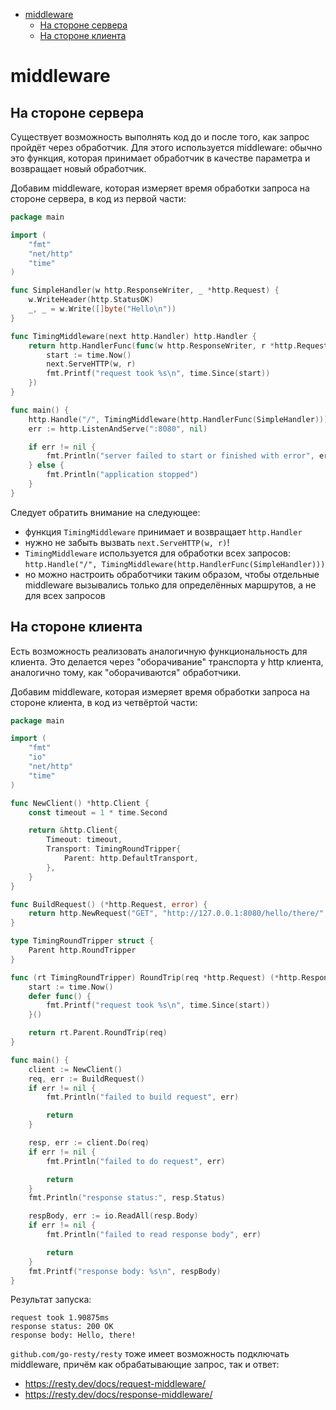 - [middleware](#middleware)
  - [На стороне сервера](#на-стороне-сервера)
  - [На стороне клиента](#на-стороне-клиента)

# middleware

## На стороне сервера

Существует возможность выполнять код до и после того, как запрос пройдёт через обработчик. Для этого используется middleware: обычно это функция, которая принимает обработчик в качестве параметра и возвращает новый обработчик. 

Добавим middleware, которая измеряет время обработки запроса на стороне сервера, в код из первой части:

```go
package main

import (
    "fmt"
    "net/http"
    "time"
)

func SimpleHandler(w http.ResponseWriter, _ *http.Request) {
    w.WriteHeader(http.StatusOK)
    _, _ = w.Write([]byte("Hello\n"))
}

func TimingMiddleware(next http.Handler) http.Handler {
    return http.HandlerFunc(func(w http.ResponseWriter, r *http.Request) {
        start := time.Now()
        next.ServeHTTP(w, r)
        fmt.Printf("request took %s\n", time.Since(start))
    })
}

func main() {
    http.Handle("/", TimingMiddleware(http.HandlerFunc(SimpleHandler)))
    err := http.ListenAndServe(":8080", nil)

    if err != nil {
        fmt.Println("server failed to start or finished with error", err)
    } else {
        fmt.Println("application stopped")
    }
}
```

Следует обратить внимание на следующее:

- функция `TimingMiddleware` принимает и возвращает `http.Handler`
- нужно не забыть вызвать `next.ServeHTTP(w, r)`!
- `TimingMiddleware` используется для обработки всех запросов: `http.Handle("/", TimingMiddleware(http.HandlerFunc(SimpleHandler)))`
- но можно настроить обработчики таким образом, чтобы отдельные middleware вызывались только для определённых маршрутов, а не для всех запросов

## На стороне клиента

Есть возможность реализовать аналогичную функциональность для клиента. Это делается через "оборачивание" транспорта у http клиента, аналогично тому, как "оборачиваются" обработчики.

Добавим middleware, которая измеряет время обработки запроса на стороне клиента, в код из четвёртой части:

```go
package main

import (
    "fmt"
    "io"
    "net/http"
    "time"
)

func NewClient() *http.Client {
    const timeout = 1 * time.Second

    return &http.Client{
        Timeout: timeout,
        Transport: TimingRoundTripper{
            Parent: http.DefaultTransport,
        },
    }
}

func BuildRequest() (*http.Request, error) {
    return http.NewRequest("GET", "http://127.0.0.1:8080/hello/there/", nil)
}

type TimingRoundTripper struct {
	Parent http.RoundTripper
}

func (rt TimingRoundTripper) RoundTrip(req *http.Request) (*http.Response, error) {
    start := time.Now()
    defer func() {
        fmt.Printf("request took %s\n", time.Since(start))
    }()

    return rt.Parent.RoundTrip(req)
}

func main() {
    client := NewClient()
    req, err := BuildRequest()
    if err != nil {
        fmt.Println("failed to build request", err)

        return
    }

    resp, err := client.Do(req)
    if err != nil {
        fmt.Println("failed to do request", err)

        return
    }
    fmt.Println("response status:", resp.Status)

    respBody, err := io.ReadAll(resp.Body)
    if err != nil {
        fmt.Println("failed to read response body", err)

        return
    }
    fmt.Printf("response body: %s\n", respBody)
}
```

Результат запуска:

```
request took 1.90875ms
response status: 200 OK
response body: Hello, there!
```

`github.com/go-resty/resty` тоже имеет возможность подключать middleware, причём как обрабатывающие запрос, так и ответ:

- https://resty.dev/docs/request-middleware/
- https://resty.dev/docs/response-middleware/
